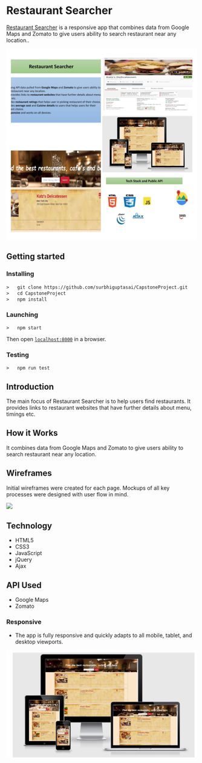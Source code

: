 <h1>Restaurant Searcher</h1>
<p><a href="https://surbhiguptasai.github.io/CapstoneProject/">Restaurant Searcher</a> is a responsive  app that combines data from Google Maps and Zomato to give users ability to search restaurant near any location..</p>
<img src="pics/restaurantsearcher-snapshots.jpg">

## Getting started
### Installing
```
>   git clone https://github.com/surbhiguptasai/CapstoneProject.git
>   cd CapstoneProject
>   npm install
```
### Launching
```
>   npm start
```
Then open [`localhost:8000`](http://localhost:8000) in a browser.
### Testing
```
>   npm run test
```

<h2>Introduction</h2>
<p>The main focus of Restaurant Searcher is to help users find restaurants. It provides links to restaurant websites that have further details about menu, timings etc.
</p>

<h2>How it Works</h2>
<p>It combines  data from Google Maps and Zomato to give users ability to search restaurant near any location.</p>
<h2>Wireframes</h2>
<p>Initial wireframes were created for each page. Mockups of all key processes were designed with user flow in mind.</p>
<img src="public/images/restaurantsearcher-wireframes.png">

<h2>Technology</h2>
<ul>
  <li>HTML5</li>
  <li>CSS3</li>
  <li>JavaScript</li>
  <li>jQuery</li>
  <li>Ajax</li>
</ul>

<h2>API Used</h2>
<ul>
  <li>Google Maps</li>
  <li>Zomato</li>
</ul>

<h3>Responsive</h3>
<ul>
  <li>The app is fully responsive and quickly adapts to all mobile, tablet, and desktop viewports.</li>
</ul>
<img src="pics/restaurantsearcher-responsive.jpg">

